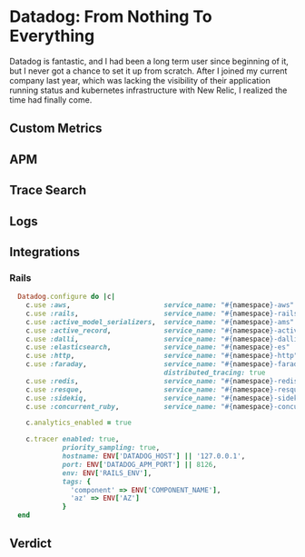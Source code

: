 # Datadog: From Nothing To Everything

Datadog is fantastic, and I had been a long term user since beginning of it, but I never got a chance to set it up from scratch. After I joined my current company last year, which was lacking the visibility of their application running status and kubernetes infrastructure with New Relic, I realized the time had finally come.

## Custom Metrics

## APM

## Trace Search

## Logs

## Integrations
### Rails
```ruby
  Datadog.configure do |c|
    c.use :aws,                       service_name: "#{namespace}-aws"
    c.use :rails,                     service_name: "#{namespace}-rails", distributed_tracing: true
    c.use :active_model_serializers,  service_name: "#{namespace}-ams"
    c.use :active_record,             service_name: "#{namespace}-active-record"
    c.use :dalli,                     service_name: "#{namespace}-dalli"
    c.use :elasticsearch,             service_name: "#{namespace}-es"
    c.use :http,                      service_name: "#{namespace}-http", distributed_tracing: true
    c.use :faraday,                   service_name: "#{namespace}-faraday-http",
                                      distributed_tracing: true
    c.use :redis,                     service_name: "#{namespace}-redis"
    c.use :resque,                    service_name: "#{namespace}-resque"
    c.use :sidekiq,                   service_name: "#{namespace}-sidekiq"
    c.use :concurrent_ruby,           service_name: "#{namespace}-concurrent-ruby"

    c.analytics_enabled = true

    c.tracer enabled: true,
             priority_sampling: true,
             hostname: ENV['DATADOG_HOST'] || '127.0.0.1',
             port: ENV['DATADOG_APM_PORT'] || 8126,
             env: ENV['RAILS_ENV'],
             tags: {
               'component' => ENV['COMPONENT_NAME'],
               'az' => ENV['AZ']
             }
  end
```

## Verdict

